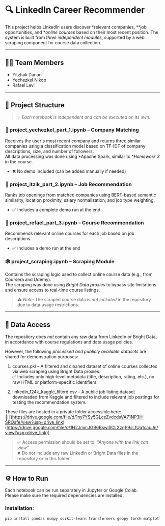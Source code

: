 # 🔍 LinkedIn Career Recommender

This project helps LinkedIn users discover *relevant companies, **job opportunities, and **online courses* based on their most recent position. The system is built from *three independent modules*, supported by a web scraping component for course data collection.

---

## 👨‍💻 Team Members
- Yitzhak Danan 
- Yechezkel Nikop
- Rafael Levi

---

## 📁 Project Structure

> 💡 *Each notebook is independent and can be executed on its own.*

### ⿡ project_yechezkel_part_1.ipynb – Company Matching  
Receives the user's most recent company and returns three similar companies using a classification model based on TF-IDF of company descriptions, size, and number of followers.  
All data processing was done using *Apache Spark, similar to **Homework 3* in the course.  
- ❌ No demo included (can be added manually if needed)

### ⿢ project_itzik_part_2.ipynb – Job Recommendation  
Ranks job openings from matched companies using BERT-based semantic similarity, location proximity, salary normalization, and job type weighting.  
- ✅ Includes a complete demo run at the end

### ⿣ project_refael_part_3.ipynb – Course Recommendation  
Recommends relevant online courses for each job based on job descriptions.  
- ✅ Includes a demo run at the end

### 🕸 project_scraping.ipynb – Scraping Module  
Contains the scraping logic used to collect online course data (e.g., from Coursera and Udemy).  
The scraping was done using *Bright Data proxies* to bypass site limitations and ensure access to real-time course listings.

> ⚠ *Note:* The scraped course data is *not included* in the repository due to data usage restrictions.

---

## 📂 Data Access

The repository does *not* contain any raw data from LinkedIn or Bright Data, in accordance with course regulations and data usage policies.

However, the following *processed and publicly available datasets* are shared for demonstration purposes:

1. courses.pkl – A filtered and cleaned dataset of online courses collected via web scraping using Bright Data proxies.  
   ✅ Includes only high-level metadata (title, description, rating, etc.), no raw HTML or platform-specific identifiers.

2. linkedin_124k_kaggle_filterd.csv – A public job listing dataset downloaded from Kaggle and filtered to include relevant job postings for testing the recommendation system.

These files are hosted in a private folder accessible here:  
🔗 [(https://drive.google.com/file/d/1ny7YSy5GLceZvdcdsVA71NP3H-SRQafe/view?usp=drive_link)
(https://drive.google.com/file/d/1H2JmmJGB6BswiSCLXzqP9sLfUq1cauJn/view?usp=drive_link)]

> ✅ Access permission should be set to: *"Anyone with the link can view"*  
> ❌ Do not include any raw LinkedIn or Bright Data files in the repository or in this folder.

---

## ⚙ How to Run

Each notebook can be run separately in Jupyter or Google Colab.  
Please make sure the required dependencies are installed.

### Installation:
```bash
pip install pandas numpy scikit-learn transformers geopy torch matplotlib
